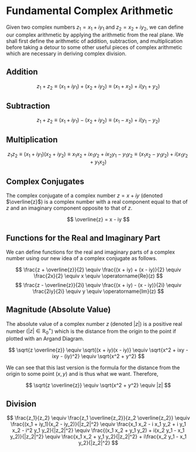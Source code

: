 # Fundamental Complex Arithmetic

Given two complex numbers $z_1 = x_1 + iy_1$ and $z_2 = x_2 + iy_2$, we can define our complex arithmetic by applying the arithmetic from the real plane. We shall first define the arithmetic of addition, subtraction, and multiplication before taking a detour to some other useful pieces of complex arithmetic which are necessary in deriving complex division.

## Addition

$$
z_1 + z_2 \equiv (x_1 + iy_1) + (x_2 + iy_2) \equiv (x_1 + x_2) + i(y_1 + y_2)
$$

## Subtraction

$$
z_1 + z_2 \equiv (x_1 + iy_1) - (x_2 + iy_2) \equiv (x_1 - x_2) + i(y_1 - y_2)
$$

## Multiplication

$$
z_1 z_2 \equiv (x_1 + iy_1)(x_2 + iy_2) \equiv x_1 x_2 + i x_1 y_2 + i x_2 y_1 - y_1 y_2 \equiv (x_1 x_2 - y_1 y_2) + i(x_1 y_2 + y_1 x_2) 
$$

## Complex Conjugates

The complex conjugate of a complex number $z = x + iy$ (denoted $\overline{z}$) is a complex number with a real component equal to that of $z$ and an imaginary component opposite to that of $z$.

$$
\overline{z} = x - iy
$$

## Functions for the Real and Imaginary Part

We can define functions for the real and imaginary parts of a complex number using our new idea of a complex conjugate as follows.

$$
\frac{z + \overline{z}}{2} \equiv \frac{(x + iy) + (x - iy)}{2} \equiv \frac{2x}{2} \equiv x \equiv \operatorname{Re}(z)
$$
$$
\frac{z - \overline{z}}{2i} \equiv \frac{(x + iy) - (x - iy)}{2i} \equiv \frac{2iy}{2i} \equiv y \equiv \operatorname{Im}(z)
$$

## Magnitude (Absolute Value)

The absolute value of a complex number $z$ (denoted $|z|$) is a positive real number ($|z| \in \mathbb{R}^+_0$) which is the distance from the origin to the point if plotted with an Argand Diagram.

$$
\sqrt{z \overline{z}} \equiv \sqrt{(x + iy)(x - iy)} \equiv \sqrt{x^2 + ixy - ixy - (iy)^2} \equiv \sqrt{x^2 + y^2}
$$

We can see that this last version is the formula for the distance from the origin to some point $(x, y)$ and is thus what we want. Therefore,

$$
\sqrt{z \overline{z}} \equiv \sqrt{x^2 + y^2} \equiv |z|
$$

## Division

$$
\frac{z_1}{z_2} \equiv \frac{z_1 \overline{z_2}}{z_2 \overline{z_2}} \equiv \frac{(x_1 + iy_1)(x_2 - iy_2)}{|z_2|^2} \equiv \frac{x_1 x_2 - i x_1 y_2 + i y_1 x_2 - i^2 y_1 y_2}{|z_2|^2} \equiv \frac{(x_1 x_2 + y_1 y_2) + i(x_2 y_1 - x_1 y_2)}{|z_2|^2} \equiv \frac{x_1 x_2 + y_1 y_2}{|z_2|^2} + i\frac{x_2 y_1 - x_1 y_2}{|z_2|^2}
$$
